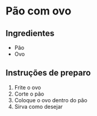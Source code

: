 # Pão com ovo

## Ingredientes

* Pão
* Ovo

## Instruções de preparo

1. Frite o ovo
2. Corte o pão
3. Coloque o ovo dentro do pão
4. Sirva como desejar
